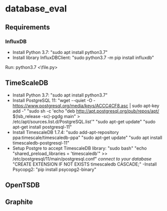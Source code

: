 # database_eval
## Requirements
### InfluxDB
- Install Python 3.7: "sudo apt install python3.7"
- Install library InfluxDBClient: "sudo python3.7 -m pip install influxdb"

Run: python3.7 <\file.py>

## TimeScaleDB
- Install Python 3.7: "sudo apt install python3.7"
- Install PostgreSQL 11:
    "wget --quiet -O - https://www.postgresql.org/media/keys/ACCC4CF8.asc | sudo apt-key add -"
    "sudo sh -c 'echo "deb http://apt.postgresql.org/pub/repos/apt/ $(lsb_release -sc)-pgdg main" > /etc/apt/sources.list.d/PostgreSQL.list'"
    "sudo apt-get update"
    "sudo apt-get install postgresql-11"
- Install TimescaleDB 1.7.4: 
    "sudo add-apt-repository ppa:timescale/timescaledb-ppa"
    "sudo apt-get update"
    "sudo apt install timescaledb-postgresql-11"
- Setup Postgre to accept TimescaleDB library:
    "sudo bash"
    "echo "shared_preload_libraries = 'timescaledb'" >> /etc/postgresql/11/main/postgresql.conf"
    *connect to your database*
    "CREATE EXTENSION IF NOT EXISTS timescaledb CASCADE;"
-Install Psycopg2: "pip install psycopg2-binary"


## OpenTSDB

## Graphite
